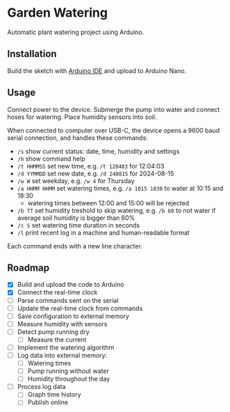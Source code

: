 # Garden Watering

Automatic plant watering project using Arduino.

## Installation

Build the sketch with [Arduino IDE](https://www.arduino.cc/en/software) and upload to Arduino Nano.

## Usage

Connect power to the device.
Submerge the pump into water and connect hoses for watering.
Place humidity sensors into soil.

When connected to computer over USB-C, the device opens a 9600 baud serial connection, and handles these commands:

- `/s` show current status: date, time, humidity and settings
- `/h` show command help
- `/t HHMMSS` set new time, e.g. `/t 120403` for 12:04:03
- `/d YYMMDD` set new date, e.g. `/d 240815` for 2024-08-15
- `/w W` set weekday, e.g. `/w 4` for Thursday
- `/a HHMM HHMM` set watering times, e.g. `/a 1015 1830` to water at 10:15 and 18:30
  - watering times between 12:00 and 15:00 will be rejected
- `/b TT` set humidity treshold to skip watering, e.g. `/b 60` to not water if average soil humidity is bigger than 60%
- `/c S` set watering time duration in seconds
- `/l` print recent log in a machine and human-readable format

Each command ends with a new line character.

## Roadmap

- [x] Build and upload the code to Arduino
- [x] Connect the real-time clock
- [ ] Parse commands sent on the serial
- [ ] Update the real-time clock from commands
- [ ] Save configuration to external memory
- [ ] Measure humidity with sensors
- [ ] Detect pump running dry
  - [ ] Measure the current
- [ ] Implement the watering algorithm
- [ ] Log data into external memory:
  - [ ] Watering times
  - [ ] Pump running without water
  - [ ] Humidity throughout the day
- [ ] Process log data
  - [ ] Graph time history
  - [ ] Publish online
